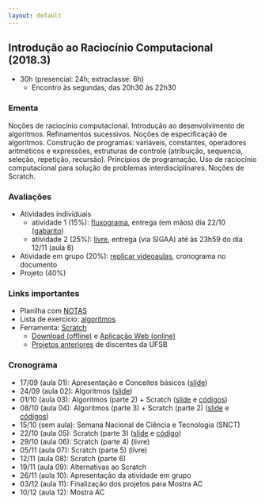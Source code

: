 ```yaml
---
layout: default
---
```


## Introdução ao Raciocínio Computacional (2018.3)
+ 30h (presencial: 24h; extraclasse: 6h)
  + Encontro às segundas, das 20h30 às 22h30

### Ementa
Noções de raciocínio computacional. Introdução ao desenvolvimento de algoritmos. Refinamentos sucessivos. Noções de especificação de algoritmos. Construção de programas: variáveis, constantes, operadores aritméticos e expressões, estruturas de controle (atribuição, sequencia, seleção, repetição, recursão). Princípios de programação. Uso de raciocínio computacional para solução de problemas interdisciplinares. Noções de Scratch.

### Avaliações
+ Atividades individuais
  + atividade 1 (15%): [fluxograma](https://www.dropbox.com/s/fikh05d262820d1/At%20Av%20individual%201.pdf?dl=0), entrega (em mãos) dia 22/10 ([gabarito](https://www.dropbox.com/s/fmib981ewx7cjyh/At%20Av%20individual%201%20-%20Gabarito.pdf?dl=0))
  + atividade 2 (25%): [livre](https://www.dropbox.com/s/cyt9jvwdxuzo5pn/At%20Av%20individual%202.pdf?dl=0), entrega (via SIGAA) até às 23h59 do dia 12/11 (aula 8)
+ Atividade em grupo (20%): [replicar vídeoaulas](https://www.dropbox.com/s/psffpnm20rxkssh/At%20Av%20grupo.pdf?dl=0), cronograma no documento
+ Projeto (40%)

### Links importantes
+ Planilha com [NOTAS](https://drive.google.com/open?id=1Sc0oq9nkk7W4k7kpGM4_W2E8p9cT7pazw2Wu6JicqTE)
+ Lista de exercício: [algoritmos](https://www.dropbox.com/s/j3xloghbag8c7a3/Lista%2001%20-%20algoritmos.pdf?dl=0)
+ Ferramenta: [Scratch](https://scratch.mit.edu/)
  + [Download (offline)](https://scratch.mit.edu/download) e [Aplicação Web (online)](https://scratch.mit.edu/projects/editor/?tip_bar=home)
  + [Projetos anteriores](https://scratch.mit.edu/search/projects?q=ufsb) de discentes da UFSB

### Cronograma
+ 17/09 (aula 01): Apresentação e Conceitos básicos ([slide](https://www.dropbox.com/s/7o1ij6nzjhadet0/_Aula01.pdf?dl=0))
+ 24/09 (aula 02): Algoritmos ([slide](https://www.dropbox.com/s/fpc4tengu7f628x/_Aula02.pdf?dl=0))
+ 01/10 (aula 03): Algoritmos (parte 2) + Scratch ([slide](https://www.dropbox.com/s/t2agclw26usmxec/_Aula03.pdf?dl=0) e [códigos](https://www.dropbox.com/s/rt05r6s3zzr5s2x/aula%2003.rar?dl=0))
+ 08/10 (aula 04): Algoritmos (parte 3) + Scratch (parte 2) ([slide](https://www.dropbox.com/s/lpj4dr2t4g0idpt/_Aula04.pdf?dl=0) e [códigos](https://www.dropbox.com/s/motk9beui1re9sr/aula%2004.rar?dl=0))
+ 15/10 (sem aula): Semana Nacional de Ciência e Tecnologia (SNCT)
+ 22/10 (aula 05): Scratch (parte 3) ([slide](https://www.dropbox.com/s/v9179z4hzgfhk96/_Aula05.pdf?dl=0) e [código](https://www.dropbox.com/s/v8006867sdzz1bh/aula%2005.rar?dl=0))
+ 29/10 (aula 06): Scratch (parte 4) (livre)
+ 05/11 (aula 07): Scratch (parte 5) (livre)
+ 12/11 (aula 08): Scratch (parte 6) 
+ 19/11 (aula 09): Alternativas ao Scratch
+ 26/11 (aula 10): Apresentação da atividade em grupo
+ 03/12 (aula 11): Finalização dos projetos para Mostra AC
+ 10/12 (aula 12): Mostra AC
